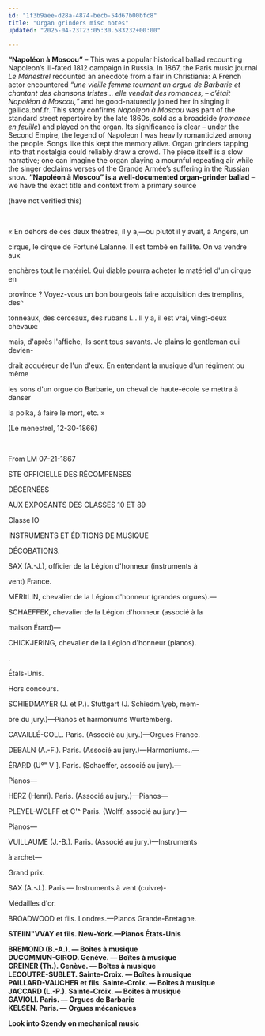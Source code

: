 ```yaml
---
id: "1f3b9aee-d28a-4874-becb-54d67b00bfc8"
title: "Organ grinders misc notes"
updated: "2025-04-23T23:05:30.583232+00:00"

---
```

<p><strong>“Napoléon à Moscou”</strong> – This was a popular historical ballad recounting Napoleon’s ill-fated 1812 campaign in Russia. In 1867, the Paris music journal <em>Le Ménestrel</em> recounted an anecdote from a fair in Christiania: A French actor encountered <em>“une vieille femme tournant un orgue de Barbarie et chantant des chansons tristes… elle vendait des romances, – c’était Napoléon à Moscou,”</em> and he good-naturedly joined her in singing it​gallica.bnf.fr. This story confirms <em>Napoleon à Moscou</em> was part of the standard street repertoire by the late 1860s, sold as a broadside (<em>romance en feuille</em>) and played on the organ. Its significance is clear – under the Second Empire, the legend of Napoleon I was heavily romanticized among the people. Songs like this kept the memory alive. Organ grinders tapping into that nostalgia could reliably draw a crowd. The piece itself is a slow narrative; one can imagine the organ playing a mournful repeating air while the singer declaims verses of the Grande Armée’s suffering in the Russian snow. <strong>“Napoléon à Moscou” is a well-documented organ-grinder ballad</strong> – we have the exact title and context from a primary source​&nbsp;</p><p>(have not verified this)</p><p>&nbsp;</p><p>« En dehors de ces deux théâtres, il y a,—ou plutôt il y avait, à Angers, un</p><p>cirque, le cirque de Fortuné Lalanne. Il est tombé en faillite. On va vendre aux</p><p>enchères tout le matériel. Qui diable pourra acheter le matériel d'un cirque en</p><p>province ? Voyez-vous un bon bourgeois faire acquisition des tremplins, des^</p><p>tonneaux, des cerceaux, des rubans I... Il y a, il est vrai, vingt-deux chevaux:</p><p>mais, d'après l'affiche, ils sont tous savants. Je plains le gentleman qui devien-</p><p>drait acquéreur de l'un d'eux. En entendant la musique d'un régiment ou même</p><p>les sons d'un orgue do Barbarie, un cheval de haute-école se mettra à danser</p><p>la polka, à faire le mort, etc. »</p><p>(Le menestrel, 12-30-1866)</p><p>&nbsp;</p><p>From LM 07-21-1867</p><p>STE OFFICIELLE DES RÉCOMPENSES</p><p>DÉCERNÉES</p><p>AUX EXPOSANTS DES CLASSES 10 ET 89</p><p>Classe lO</p><p>INSTRUMENTS ET ÉDITIONS DE MUSIQUE</p><p>DÉCOBATIONS.</p><p>SAX (A.-J.), officier de la Légion d'honneur (instruments à</p><p>vent) France.</p><p>MERItLIN, chevalier de la Légion d'honneur (grandes orgues).—</p><p>SCHAEFFEK, chevalier de la Légion d'honneur (associé à la</p><p>maison Érard)—</p><p>CHICKJERING, chevalier de la Légion d'honneur (pianos).</p><p>.</p><p>Étals-Unis.</p><p>Hors concours.</p><p>SCHIEDMAYER (J. et P.). Stuttgart (J. Schiedm.\yeb, mem-</p><p>bre du jury.)—Pianos et harmoniums Wurtemberg.</p><p>CAVAILLÉ-COLL. Paris. (Associé au jury.)—Orgues France.</p><p>DEBALN (A.-F.). Paris. (Associé au jury.)—Harmoniums..—</p><p>ÉRARD (U°" V']. Paris. (Schaeffer, associé au jury).—</p><p>Pianos—</p><p>HERZ (Henri). Paris. (Associé au jury.)—Pianos—</p><p>PLEYEL-WOLFF et C'^ Paris. (Wolff, associé au jury.)—</p><p>Pianos—</p><p>VUILLAUME (J.-B.). Paris. (Associé au jury.)—Instruments</p><p>à archet—</p><p>Grand prix.</p><p>SAX (A.-J.). Paris.— Instruments à vent (cuivre)-</p><p>Médailles d'or.</p><p>BROADWOOD et fils. Londres.—Pianos Grande-Bretagne.</p><p><strong>STEIIN"VVAY et fils. New-York.—Pianos États-Unis</strong></p><p><strong>BREMOND (B.-A.). — Boîtes à musique</strong><br><strong>DUCOMMUN-GIROD. Genève. — Boîtes à musique</strong><br><strong>GREINER (Th.). Genève. — Boîtes à musique</strong><br><strong>LECOUTRE-SUBLET. Sainte-Croix. — Boîtes à musique</strong><br><strong>PAILLARD-VAUCHER et fils. Sainte-Croix. — Boîtes à musique</strong><br><strong>JACCARD (L.-P.). Sainte-Croix. — Boîtes à musique</strong><br><strong>GAVIOLI. Paris. — Orgues de Barbarie</strong><br><strong>KELSEN. Paris. — Orgues mécaniques</strong></p><p></p><p><strong>Look into Szendy on mechanical music</strong></p>